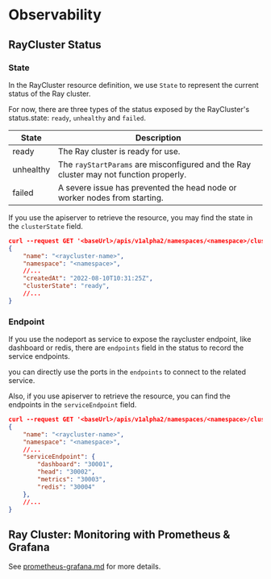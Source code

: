 # Observability

## RayCluster Status

### State
In the RayCluster resource definition, we use `State` to represent the current status of the Ray cluster.

For now, there are three types of the status exposed by the RayCluster's status.state: `ready`, `unhealthy` and `failed`.

| State     | Description                                                                                     |
| --------- | ----------------------------------------------------------------------------------------------- |
| ready     | The Ray cluster is ready for use.                                                               |
| unhealthy | The `rayStartParams` are misconfigured and the Ray cluster may not function properly.           |
| failed    | A severe issue has prevented the head node or worker nodes from starting.                       |

If you use the apiserver to retrieve the resource, you may find the state in the `clusterState` field.

```json
curl --request GET '<baseUrl>/apis/v1alpha2/namespaces/<namespace>/clusters/<raycluster-name>'
{
    "name": "<raycluster-name>",
    "namespace": "<namespace>",
    //...
    "createdAt": "2022-08-10T10:31:25Z",
    "clusterState": "ready",
    //...
}
```

### Endpoint
If you use the nodeport as service to expose the raycluster endpoint, like dashboard or redis, there are `endpoints` field in the status to record the service endpoints.

you can directly use the ports in the `endpoints` to connect to the related service.

Also, if you use apiserver to retrieve the resource, you can find the endpoints in the `serviceEndpoint` field.

```json
curl --request GET '<baseUrl>/apis/v1alpha2/namespaces/<namespace>/clusters/<raycluster-name>'
{
    "name": "<raycluster-name>",
    "namespace": "<namespace>",
    //...
    "serviceEndpoint": {
        "dashboard": "30001",
        "head": "30002",
        "metrics": "30003",
        "redis": "30004"
    },
    //...
}
```

## Ray Cluster: Monitoring with Prometheus & Grafana

See [prometheus-grafana.md](./prometheus-grafana.md) for more details.